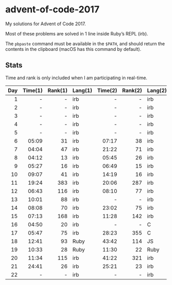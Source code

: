 # advent-of-code-2017

My solutions for Advent of Code 2017.

Most of these problems are solved in 1 line inside Ruby’s REPL (irb).

The `pbpaste` command must be available in the `$PATH`, and should return the contents in the clipboard (macOS has this command by default).

## Stats

Time and rank is only included when I am participating in real-time.

| Day | Time(1) | Rank(1) | Lang(1) | Time(2) | Rank(2) | Lang(2) |
| ---:| ----:| ----:| ---- | ----:| ----:| ---- |
| 1 | - | - | irb | - | - | irb |
| 2 | - | - | irb | - | - | irb |
| 3 | - | - | irb | - | - | irb |
| 4 | - | - | irb | - | - | irb |
| 5 | - | - | irb | - | - | irb |
| 6 | 05:09 | 31 | irb | 07:17 | 38 | irb |
| 7 | 04:04 | 47 | irb | 21:22 | 71 | irb |
| 8 | 04:12 | 13 | irb | 05:45 | 26 | irb |
| 9 | 05:27 | 16 | irb | 06:49 | 15 | irb |
| 10 | 09:07 | 41 | irb | 14:19 | 16 | irb |
| 11 | 19:24 | 383 | irb | 20:06 | 287 | irb |
| 12 | 06:43 | 116 | irb | 08:10 | 77 | irb |
| 13 | 10:01 | 88 | irb | - | - | irb |
| 14 | 08:08 | 70 | irb | 23:02 | 75 | irb |
| 15 | 07:13 | 168 | irb | 11:28 | 142 | irb |
| 16 | 04:50 | 20 | irb | - | - | C |
| 17 | 05:47 | 75 | irb | 28:23 | 355 | C |
| 18 | 12:41 | 93 | Ruby | 43:42 | 114 | JS |
| 19 | 10:33 | 28 | Ruby | 11:30 | 22 | Ruby |
| 20 | 11:34 | 115 | irb | 41:22 | 321 | irb |
| 21 | 24:41 | 26 | irb | 25:21 | 23 | irb |
| 22 | - | - | irb | - | - | irb |
